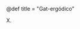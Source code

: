 @def title = "Gat-ergódico"

X.

<!-- Olá, essa é a página principal de Gat-ergódico. Seja bem vindo \temoji{slightly-smiling-face}  -->
